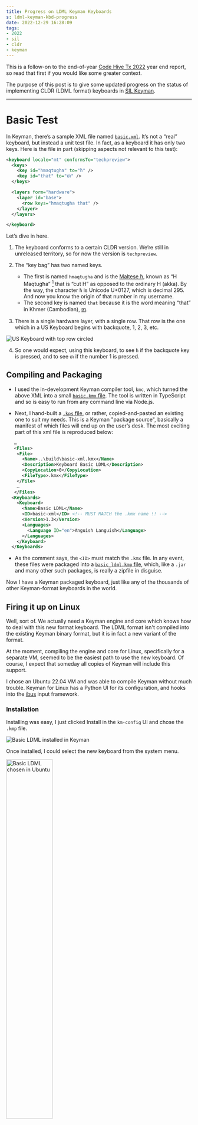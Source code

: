 ```yaml
---
title: Progress on LDML Keyman Keyboards
s: ldml-keyman-kbd-progress
date: 2022-12-29 16:28:09
tags:
- 2022
- sil
- cldr
- keyman
---
```


This is a follow-on to the end-of-year [Code Hive Tx 2022](./2022-in-review.md) year end report, so read that first if you would like some greater context.

The purpose of this post is to give some updated progress on the status of implementing CLDR (LDML format) keyboards in [SIL Keyman](https://keyman.com).

---

# Basic Test

In Keyman, there’s a sample XML file named [`basic.xml`](https://github.com/keymanapp/keyman/blob/master/developer/src/kmc-ldml/test/fixtures/basic.xml). It’s not a “real” keyboard, but instead a unit test file. In fact, as a keyboard it has only two keys. Here is the file in part (skipping aspects not relevant to this test):

```xml
<keyboard locale="mt" conformsTo="techpreview">
  <keys>
    <key id="hmaqtugha" to="ħ" />
    <key id="that" to="ថា" />
  </keys>

  <layers form="hardware">
    <layer id="base">
      <row keys="hmaqtugha that" />
    </layer>
  </layers>

</keyboard>
```

Let’s dive in here.

1. The keyboard conforms to a certain CLDR version. We’re still in unreleased territory, so for now the version is `techpreview`.

2. The “key bag” has two named keys.

    - The first is named `hmaqtugha` and is the [Maltese ħ](https://en.wiktionary.org/wiki/ħ#Maltese), known as “H Maqtugħa” [^1] that is “cut H” as opposed to the ordinary H (akka).  By the way, the character `ħ` is Unicode U+0127, which is decimal 295. And now you know the origin of that number in my username.
    - The second key is named `that` because it is the word meaning “that” in Khmer (Cambodian), [ថា](https://en.wiktionary.org/wiki/ថា).

3. There is a single hardware layer, with a single row. That row is the one which in a US Keyboard begins with backquote, 1, 2, 3, etc.

<img src="../../img/2022/top-row.png" title="US Keyboard with top row circled" />

4. So one would expect, using this keyboard, to see `ħ` if the backquote key is pressed, and to see `ថា` if the number 1 is pressed.

## Compiling and Packaging

- I used the in-development Keyman compiler tool, `kmc`, which turned the above XML into a small [`basic.kmx` file](https://help.keyman.com/developer/current-version/reference/file-types/kmx). The tool is written in TypeScript and so is easy to run from any command line via Node.js.

- Next, I hand-built a [`.kps` file](https://help.keyman.com/developer/current-version/reference/file-types/kps), or rather, copied-and-pasted an existing one to suit my needs. This is a Keyman "package source", basically a manifest of which files will end up on the user’s desk. The most exciting part of this xml file is reproduced below:

```xml
   …
   <Files>
    <File>
      <Name>..\build\basic-xml.kmx</Name>
      <Description>Keyboard Basic LDML</Description>
      <CopyLocation>0</CopyLocation>
      <FileType>.kmx</FileType>
    </File>
    …
   </Files>
  <Keyboards>
    <Keyboard>
      <Name>Basic LDML</Name>
      <ID>basic-xml</ID> <!-- MUST MATCH the .kmx name !! -->
      <Version>1.3</Version>
      <Languages>
        <Language ID="en">Anguish Languish</Language>
      </Languages>
    </Keyboard>
  </Keyboards>
```

- As the comment says, the `<ID>` must match the `.kmx` file.  In any event, these files were packaged into a [`basic_ldml.kmp` file](https://help.keyman.com/developer/current-version/reference/file-types/kmp), which, like a `.jar` and many other such packages, is really a zipfile in disguise.

Now I have a Keyman packaged keyboard, just like any of the thousands of other Keyman-format keyboards in the world.

## Firing it up on Linux

Well, sort of.  We actually need a Keyman engine and core which knows how to deal with this new format keyboard.  The LDML format isn't compiled into the existing Keyman binary format, but it is in fact a new variant of the format.

At the moment, compiling the engine and core for Linux, specifically for a separate VM, seemed to be the easiest path to use the new keyboard.  Of course, I expect that someday all copies of Keyman will include this support.

I chose an Ubuntu 22.04 VM and was able to compile Keyman without much trouble. Keyman for Linux has a Python UI for its configuration, and hooks into the [ibus](https://github.com/ibus/ibus/wiki) input framework.

### Installation

Installing was easy, I just clicked Install in the `km-config` UI and chose the `.kmp` file.

<img src="../../img/2022/ldml-basic-kmconfigure.png" title="Basic LDML installed in Keyman" />

Once installed, I could select the new keyboard from the system menu.

<img src="../../img/2022/ldml-basic-select.png" width="50%" title="Basic LDML chosen in Ubuntu" />

### Trying it out

Now we’re ready to actually type in `gedit`!

<img src="../../img/2022/ldml-basic.gif" title="Basic LDML Running in Ubuntu" />

It’s hard to say a lot with just these two characters. But it is a start.

# Maltese, yet again

Let’s now try to work with a real keyboard, specifically MSA 100:2002 available from [MCCAA](https://mccaa.org.mt/Section/Content?contentId=1243). The hardware here is a [Sirap](https://www.sirap.com.mt) K366P.

<img src="../../img/2022/mt.png" title="Sirap K366P Maltese Keyboard" />

In CLDR, the [`mt.xml`](https://github.com/unicode-org/cldr/blob/main/keyboards/3.0/mt.xml) file is available as an example file. It reads in part:

```xml
  <keys>
    <import base="cldr" path="techpreview/key-Zyyy-punctuation.xml"/>
    …
    <key id="c-tikka" to="ċ" />
    <key id="C-tikka" to="Ċ" />
    <key id="g-tikka" to="ġ" />
    <key id="G-tikka" to="Ġ" />
    <key id="h-maqtugha" to="ħ" />
    <key id="H-maqtugha" to="Ħ" />
    <key id="z-tikka" to="ż" />
    <key id="Z-tikka" to="Ż" />
    …
  </keys>
  …
    <layers form="hardware" hardware="iso">
        <layer modifier="none">
            <row keys="c-tikka 1 2 3 4 5 6 7 8 9 0 minus equals" />
            <row keys="q w e r t y u i o p g-tikka h-maqtugha" />
            <row keys="a s d f g h j k l semi-colon hash" />
            <row keys="z-tikka z x c v b n m comma period slash" />
            <row keys="space" />
        </layer>
    </layers>
```

I used an [in-progress pull request](https://github.com/unicode-org/cldr/pull/2633) to flatten the 'import' statement out, as I have not implemented that in `kmc` yet, and also pulled in the 'implied' keys such as:

```xml
<key id="A" to="A" />
<key id="B" to="B" />
<key id="C" to="C" />
etc…
```

The exact file I compiled for this is [here](https://gist.github.com/srl295/500bc22684a3d911995f1a2fcaaca272) if you wish to see it. It had to be slightly edited due a couple of unimplemented features.

## Typing Maltese with a hardware keyboard

<img src="../../img/2022/sahha-bongu.png" title="Typed in Linux: saħħa..bonġu" />

And it works also! [^2] Roughly, the above says “Health… Good Morning” which is, all things considered, not a bad way to end this year’s blog posts.

<img src="../../img/2022/ldml-mt-keyman2.mov.gif" title="Movie: Typed in Linux: saħħa..bonġu" />


-----

# Footnotes

[^1]: In preparing these articles, I found that I had misspelled “maqtugħa” from memory everywhere. There are PRs in progress to correct this.

[^2]: Ok:  The space bar isn't working, nor the shift layers.  But, it is a start.
